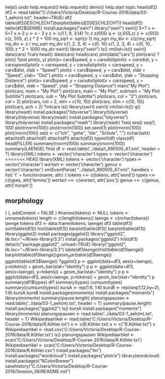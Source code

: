 help()
undo help.request()
help.request()
demo()
help.start
topic
head(df2)
df2 <- read.table("C:/Users/Victoria/Desktop/R-Course-2016/data/03-1_aeh(m).txt", header=TRUE)
df2
table(df2$GESCHLECHT)
barplot(table(df2$GESCHLECHT))
head(df2)
table(df2$GENRE)
install.packages("swirl")
library("swirl")
swirl()
5+7
x <- 5+7
x
x-3
y <- x - 3
y
z <- c(1.1, 9, 3.14)
?c
z
z(555)
q <- (z,555,z)
z <- c(555)
c(z, 555, z)
z * 2 + 100
my_sqrt <- sqrt(z-1)
my_sqrt
my_div <- c(z/my_sqrt)
my_div <- z / my_sqrt
my_div
c(1, 2, 3, 4) + c(0, 10)
c(1, 2, 3, 4) + c(0, 10, 100)
z * 2 + 1000
my_div
swirl()
library("swirl")
ls()
rm(list=ls())
swirl()
data(cars)
?cars
head()
data(cars)
head(cars)
plot(data("cars"))
plot(cars)
?plot()
?plot
plot(x, y)
plot(x= cars$speed, y = cars$dist)
plot(x= cars$dist, y = cars$speed)
plot(x= cars$speed, y = cars$dist)
plot(x = cars$speed, y = cars$dist, xlab = "Speed")
plot(x = cars$speed, y = cars$dist, xlab = "Speed", ylab= "Dist")
plot(x = cars$speed, y = cars$dist, ylab = "Stopping Distance")
plot(x= cars$speed, y = cars$dist)
plot(x = cars$speed, y = cars$dist, xlab = "Speed", ylab = "Stopping Distance")
main("My Plot")
plot(cars, main = "My Plot")
plot(cars, main = "My Plot", submain = "My Plot Subtitle")
plot(cars, sub = "My Plot Subtitle")
plot(cars, col = "2")
plot(cars, col = 2)
plot(cars, col = 2, xlim = c(10, 15))
plot(cars, xlim = c(10, 15))
plot(cars, pch = 2)
?mtcars
ls()
library(swirl)
swirl()
rm(list=ls())
q()
library(readr)
install.packages("tidyverse")
library(tidyverse)
library(tidyverse)
library(readr)
install.packages("tidyverse")
library(tidyverse)
install.packages("readr")
library(readr)
?seq
seq()
seq(1, 100)
plot(rnorm(100))
plot(rnorm(100))
set.seed(1)
plot(rnorm(100))
plot(rnorm(100))
satz <- c("Ich", "gehe", "die", "Schule", ".")
nchar(satz)
attach(df)
attach(df)
attach(df1)
attach(df2)
typeof(df)
class(df)
head(FILLER)
summaey(rnorm(100))
summary(rnorm(100))
summary(LAENGE)
?hist
df <- read.table('../data/t_990505_47.xml', header = T)
library(XML)
tokens <- vector('character')
types <- vector('character')
<<<<<<< HEAD
library(XML)
tokens <- vector('character')
types <- vector('character')
wortart <- vector('character')
genus <- vector('character')
xmlEventParse(
"../data/t_990505_47.xml",
handlers = list(
't' = function(name, attr) {
tokens <<- c(tokens, attr['word'])
types <<- c(types, attr['lemma'])
wortart <<- c(wortart, attr['pos'])
genus <<- c(genus, attr['morph'])
## morphology
}
),
addContext = FALSE
)
#names(tokens) <- NULL
tokens <- unname(tokens)
length <- c(length(tokens))
laenge <- c(nchar(tokens))
laenge
tokens
df3 <- data.frame(tokens, laenge)
df3
table(df3)
sort(table(df3))
hist(table(df3))
barplot(table(df3))
barplot(table(df3))
library(ggplot2)
install.packages(ggplot2)
library("ggplot2", lib.loc="~/R/win-library/3.3")
install.packages('ggplot2')
hist(df3)
detach("package:ggplot2", unload=TRUE)
library("ggplot2", lib.loc="~/R/win-library/3.3")
table(df3$laenge)
hist(table(df3$laenge))
barplot(table(df3$laenge))
geom_bar(table(df3$laenge))
ggplot(table(df3$laenge))
?ggplot2
p <- ggplot(data=df3, aes(x=laenge), y=tokens)) +
geom_bar(stat="identity")
p
p <- ggplot(data=df3, aes(x=laenge), y=tokens)) + geom_bar(stat="identity")
p
p <- ggplot(data=df3, aes(x=laenge, y=tokens)) + geom_bar(stat="identity")
p
summary(df1$types)
df1
summary(types)
cumsum(types)
summary(cumsum(types))
kursA <- rep(1:6, 1:6)
kursB <- rep(seq(1,12,by=2), 1:6)
kursA
kursB
install.packages(moments)
install.packages("moments")
library(moments)
summary(pause.length)
planungspausen <- read.table('../data/03-1_aeh(m).txt', header = T)
summary(pause.length)
install.packages("ggplot2")
ls()
kursA
install.packages("moments")
library(moments)
planungspausen <- read.table('../data/03-1_aeh(m).txt', header = T)
Wikipediaartikel <- read.table('C:/Users/Victoria/Desktop/R-Course-2016/data/R.Köhler.txt')
x <- c(R.Köhler.txt)
x <- c("R.Köhler.txt")
x
Wikipediaartikel <- read.csv('C:/Users/Victoria/Desktop/R-Course-2016/data/R.Köhler.txt')
ls()
planungspausen
Wikipediaartikel <- scan('C:/Users/Victoria/Desktop/R-Course-2016/data/R.Köhler.txt')
Wikipediaartikel <- scan('C:/Users/Victoria/Desktop/R-Course-2016/data/R.Köhler.csv')
install.packages("tm")
install.packages("wordcloud")
install.packages("plotrix")
library(wordcloud)
install.packages("RColorBrewer")
savehistory("C:/Users/Victoria/Desktop/R-Course-2016/Session_08/README.md")

